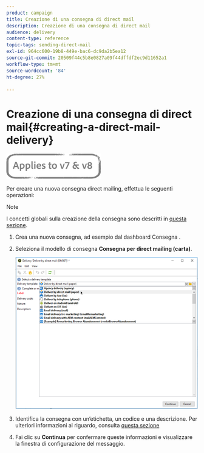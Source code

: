 ```yaml
---
product: campaign
title: Creazione di una consegna di direct mail
description: Creazione di una consegna di direct mail
audience: delivery
content-type: reference
topic-tags: sending-direct-mail
exl-id: 964cc600-19b8-449e-bac6-dc9da2b5ea12
source-git-commit: 20509f44c5b8e0827a09f44dffdf2ec9d11652a1
workflow-type: tm+mt
source-wordcount: '84'
ht-degree: 27%

---
```


# Creazione di una consegna di direct mail{#creating-a-direct-mail-delivery}

![](../../assets/common.svg)

Per creare una nuova consegna direct mailing, effettua le seguenti operazioni:

>[!NOTE]
>
>I concetti globali sulla creazione della consegna sono descritti in [questa sezione](steps-about-delivery-creation-steps.md).

1. Crea una nuova consegna, ad esempio dal dashboard Consegna .
1. Seleziona il modello di consegna **Consegna per direct mailing (carta)**.

   ![](assets/direct_mail.png)

1. Identifica la consegna con un’etichetta, un codice e una descrizione. Per ulteriori informazioni al riguardo, consulta [questa sezione](steps-create-and-identify-the-delivery.md#identifying-the-delivery)
1. Fai clic su **Continua** per confermare queste informazioni e visualizzare la finestra di configurazione del messaggio.
